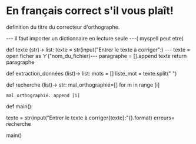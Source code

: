 # En français correct s'il vous plaît!
definition du titre du correcteur d'orthographe.

--- il faut importer un dictionnaire en lecture seule ---( myspell peut etre)

def texte (str)-> list:
  texte = str(input("Entrer le texte à corriger":)
  --- texte = open ficher as 'r'("nom_du_fichier)---
  paragraphe = [].append texte
  return paragraphe
  
def extraction_données (list)-> list:
  mots = [] 
  liste_mot = texte.split(" ")
  
def recherche (list)-> str:
  mal_orthographié=[]
  for m in range [i]

    mal_orthographié. append [i]

def main():

texte = str(input("Entrer le texte à corriger{texte}:"{}.format)
erreurs= recherche


main()
